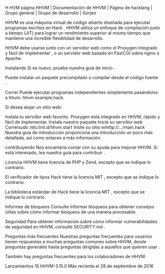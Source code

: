 H HVM
página HHVM | Documentación de HHVM | Página de hacklang | Grupo general | Grupo de desarrollo | Gorjeo

HHVM es una máquina virtual de código abierto diseñada para ejecutar programas escritos en Hack . HHVM utiliza un enfoque de compilación justo a tiempo (JIT) para lograr un rendimiento superior al mismo tiempo que mantiene una increíble flexibilidad de desarrollo.

HHVM debe usarse junto con un servidor web como el Proxygen integrado y fácil de implementar , o un servidor web basado en FastCGI sobre nginx o Apache.

Instalando
Si es nuevo, pruebe nuestra guía de inicio .

Puede instalar un paquete precompilado o compilar desde el código fuente .

Correr
Puede ejecutar programas independientes simplemente pasándolos a hhvm: hhvm example.hack.

Si desea alojar un sitio web:

Instala tu servidor web favorito. Proxygen está integrado en HHVM, rápido y fácil de implementar.
Instala nuestro paquete
Inicie su servidor web
Corrersudo /etc/init.d/hhvm start
Visite su sitio enhttp://.../main.hack
Nuestra guía de introducción proporciona una introducción un poco más detallada, así como enlaces a más información.

contribuyendo
Nos encantaría contar con su ayuda para mejorar HHVM. Si está interesado, lea nuestra guía para contribuir .

Licencia
HHVM tiene licencia de PHP y Zend, excepto que se indique lo contrario.

El verificador de tipos Hack tiene la licencia MIT , excepto que se indique lo contrario.

La biblioteca estándar de Hack tiene la licencia MIT , excepto que se indique lo contrario.

Informes de bloqueos
Consulte Informar bloqueos para obtener consejos útiles sobre cómo informar bloqueos de una manera procesable.

Seguridad
Para obtener información sobre cómo informar vulnerabilidades de seguridad en HHVM, consulte SECURITY.md .

Preguntas más frecuentes
Nuestras preguntas frecuentes para usuarios tienen respuestas a muchas preguntas comunes sobre HHVM, desde preguntas generales hasta preguntas dirigidas a aquellos que quieren usar .

También hay preguntas frecuentes para los colaboradores de HHVM.

Lanzamientos 15
HHVM-3.15.0
Más reciente
el 28 de septiembre de 2016
